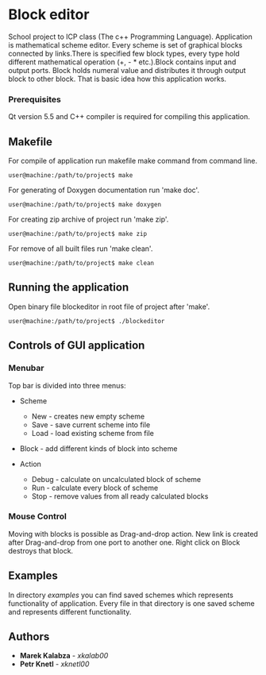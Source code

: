# Block editor

School project to ICP class (The c++ Programming Language). Application is mathematical scheme editor.
Every scheme is set  of graphical blocks connected by links.There is specified few block types,
every type hold different mathematical operation (+, - * etc.).Block contains input and output ports.
Block holds numeral value and distributes it through output block to other block.
That is basic idea how this application works.

### Prerequisites

Qt version 5.5 and C++ compiler is required for compiling this application.

## Makefile

For compile of application run makefile make command from command line.

```
user@machine:/path/to/project$ make
```

For generating of Doxygen documentation run 'make doc'.
```
user@machine:/path/to/project$ make doxygen
```

For creating zip archive of project run 'make zip'.
```
user@machine:/path/to/project$ make zip
```
For remove of all built files run 'make clean'.
```
user@machine:/path/to/project$ make clean
```

## Running the application
Open binary file blockeditor in root file of project after 'make'.

```
user@machine:/path/to/project$ ./blockeditor
```

## Controls of GUI application

### Menubar

Top bar is divided into three menus:
* Scheme
  * New - creates new empty scheme
  * Save - save current scheme into file
  * Load - load existing scheme from file

* Block - add different kinds of block into scheme
* Action
  * Debug - calculate on uncalculated block of scheme
  * Run - calculate every block of scheme
  * Stop - remove values from all ready calculated blocks

### Mouse Control

Moving with blocks is possible as Drag-and-drop action. New link is created
 after Drag-and-drop from one port to another one. Right click on Block destroys that block.

## Examples
In directory *examples* you can find saved schemes which represents functionality of application.
Every file in that directory is one saved scheme and represents different functionality.

## Authors

* **Marek Kalabza** - *xkalab00*
* **Petr Knetl** - *xknetl00*
